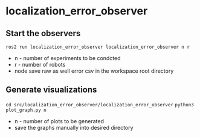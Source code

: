 # localization_error_observer

## Start the observers

`ros2 run localization_error_observer localization_error_observer n r`

- n - number of experiments to be condcted
- r - number of robots
- node save raw as well error csv in the workspace root directory

## Generate visualizations

`cd src/localization_error_observer/localization_error_observer`
`python3 plot_graph.py n`

- n - number of plots to be generated
- save the graphs manually into desired directory

